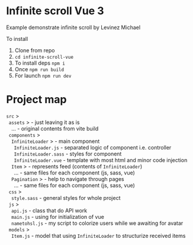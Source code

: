# Infinite scroll Vue 3

Example demonstrate infinite scroll by Levinez Michael

To install

1. Clone from repo
2. `cd infinite-scroll-vue`
3. To install deps `npm i`
4. Once `npm run build`
5. For launch `npm run dev`

# Project map

`src` >\
&ensp;`assets` > - just leaving it as is\
&emsp;... - original contents from vite build\
&ensp;`components` >\
&emsp;`InfiniteLoader` > - main component\
&emsp;&ensp;`InfiniteLoader.js` - separated logic of component i.e. controller\
&emsp;&ensp;`InfiniteLoader.sass` - styles for component\
&emsp;&ensp;`InfiniteLoader.vue` - template with most html and minor code injection\
&emsp;`Item` > - represents feed (contents of `InfiniteLoader`)\
&emsp;&ensp;... - same files for each component (js, sass, vue)\
&emsp;`Pagination` > - help to navigate through pages\
&emsp;&ensp;... - same files for each component (js, sass, vue)\
&ensp;`css` >\
&emsp;`style.sass` - general styles for whole project\
&ensp;`js` >\
&emsp;`api.js` - class that do API work\
&emsp;`main.js` - using for initialization of vue\
&emsp;`nametohsl.js` - my script to colorize users while we awaiting for avatar\
&ensp;`models` >\
&emsp;`Item.js` - model that using `InfiniteLoader` to structurize received items